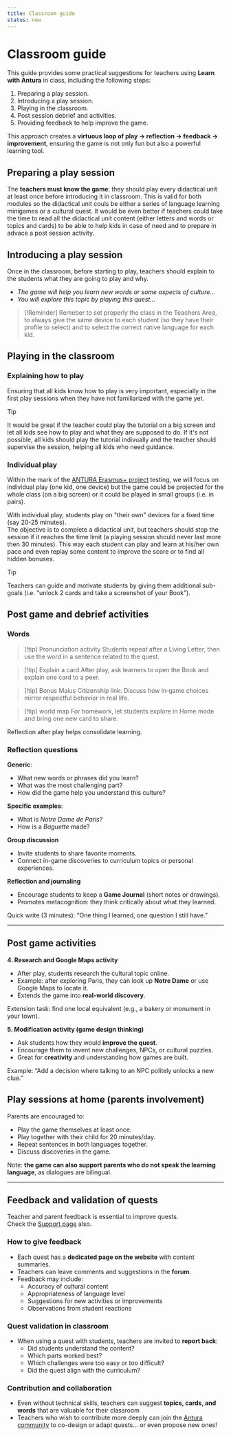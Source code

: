 ```yaml
---
title: Classroom guide
status: new
---
```


# Classroom guide

This guide provides some practical suggestions for teachers using **Learn with Antura** in class, including the following steps:  

1. Preparing a play session.  
2. Introducing a play session.  
3. Playing in the classroom.
4. Post session debrief and activities.
5. Providing feedback to help improve the game.  

This approach creates a **virtuous loop of play → reflection → feedback → improvement**, ensuring the game is not only fun but also a powerful learning tool.  

## Preparing a play session

The **teachers must know the game**: they should play every didactical unit at least once before introducing it in classroom. This is valid for both modules so the didactical unit couls be either a series of language learning minigames or a cultural quest. It would be even better if teachers could take the time to read all the didactical unit content (either letters and words or topics and cards) to be able to help kids in case of need and to prepare in advace a post session activity.

## Introducing a play session

Once in the classroom, before starting to play, teachers should explain to the students what they are going to play and why.   

- _The game will help you learn new words or some aspects of culture..._  
- _You will explore this topic by playing this quest..._  

> [!Reminder]
> Remeber to set properly the class in the Teachers Area, to always give the same device to each student (so they have their profile to select) and to select the correct native language for each kid.

## Playing in the classroom

### Explaining how to play

Ensuring that all kids know how to play is very important, especially in the first play sessions when they have not familiarized with the game yet. 

> [!TIP]
> It would be great if the teacher could play the tutorial on a big screen and let all kids see how to play and what they are supposed to do. If it's not possible, all kids should play the tutorial indivually and the teacher should supervise the session, helping all kids who need guidance.

### Individual play 

Within the mark of the [ANTURA Erasmus+ project](../about/erasmus/index.md) testing, we will focus on individual play (one kid, one device) but the game could be projected for the whole class (on a big screen) or it could be played in small groups (i.e. in pairs).

With individual play, students play on "their own" devices for a fixed time (say 20-25 minutes).  
The objective is to complete a didactical unit, but teachers should stop the session if it reaches the time limit (a playing session should never last more then 30 minutes).
This way each student can play and learn at his/her own pace and even replay some content to improve the score or to find all hidden bonuses.  

> [!tip] 
> Teachers can guide and motivate students by giving them additional sub-goals (i.e. “unlock 2 cards and take a screenshot of your Book”).  

## Post game and debrief activities

### Words

> [!tip] Pronunciation activity
> Students repeat after a Living Letter, then use the word in a sentence related to the quest.  

> [!tip] Explain a card
> After play, ask learners to open the Book and explain one card to a peer.  

> [!tip] Bonus Malus
> Citizenship link: Discuss how in‑game choices mirror respectful behavior in real life.  

> [!tip] world map
> For homework, let students explore in Home mode and bring one new card to share.  


Reflection after play helps consolidate learning.  

### Reflection questions

**Generic**:  

- What new words or phrases did you learn?  
- What was the most challenging part?  
- How did the game help you understand this culture?  

**Specific examples**:  

- What is _Notre Dame de Paris_?  
- How is a _Baguette_ made?  

**Group discussion**  

- Invite students to share favorite moments.  
- Connect in-game discoveries to curriculum topics or personal experiences.  

**Reflection and journaling**  

- Encourage students to keep a **Game Journal** (short notes or drawings).  
- Promotes metacognition: they think critically about what they learned.  

Quick write (3 minutes): “One thing I learned, one question I still have.”  

---

## Post game activities

**4. Research and Google Maps activity**  

- After play, students research the cultural topic online.  
- Example: after exploring Paris, they can look up **Notre Dame** or use Google Maps to locate it.  
- Extends the game into **real-world discovery**.  

Extension task: find one local equivalent (e.g., a bakery or monument in your town).  

**5. Modification activity (game design thinking)**  

- Ask students how they would **improve the quest**.  
- Encourage them to invent new challenges, NPCs, or cultural puzzles.  
- Great for **creativity** and understanding how games are built.  

Example: “Add a decision where talking to an NPC politely unlocks a new clue.”  

## Play sessions at home (parents involvement)

Parents are encouraged to:  

- Play the game themselves at least once.  
- Play together with their child for 20 minutes/day.  
- Repeat sentences in both languages together.  
- Discuss discoveries in the game.  

Note: **the game can also support parents who do not speak the learning language**, as dialogues are bilingual.  

---

## Feedback and validation of quests

Teacher and parent feedback is essential to improve quests.  
Check the [Support page](./support.md) also.  

### How to give feedback

- Each quest has a **dedicated page on the website** with content summaries.  
- Teachers can leave comments and suggestions in the **forum**.  
- Feedback may include:  
  - Accuracy of cultural content  
  - Appropriateness of language level  
  - Suggestions for new activities or improvements  
  - Observations from student reactions  

### Quest validation in classroom

- When using a quest with students, teachers are invited to **report back**:  
  - Did students understand the content?  
  - Which parts worked best?  
  - Which challenges were too easy or too difficult?  
  - Did the quest align with the curriculum?  

### Contribution and collaboration

- Even without technical skills, teachers can suggest **topics, cards, and words** that are valuable for their classroom
- Teachers who wish to contribute more deeply can join the [Antura community](https://antura.discourse.group/) to co-design or adapt quests... or even propose new ones!  
